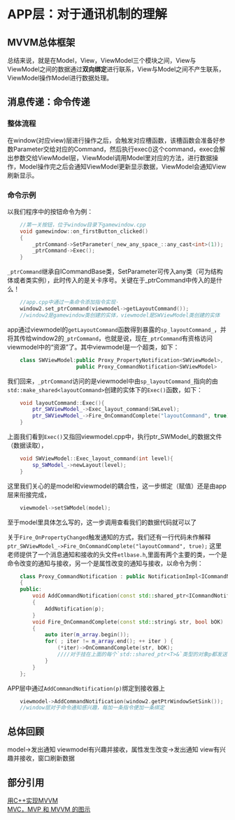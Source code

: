 # APP层：对于通讯机制的理解

## MVVM总体框架
总结来说，就是在Model，View，ViewModel三个模块之间，View与ViewModel之间的数据通过**双向绑定**进行联系，View与Model之间不产生联系，ViewModel操作Model进行数据处理。

## 消息传递：命令传递
### 整体流程
在window(对应view)层进行操作之后，会触发对应槽函数，该槽函数会准备好参数Parameter交给对应的Command，然后执行exec()这个command，exec会解出参数交给ViewModel层，ViewModel调用Model里对应的方法，进行数据操作，Model操作完之后会通知ViewModel更新显示数据，ViewModel会通知View刷新显示。

### 命令示例
以我们程序中的按钮命令为例：

```c++
	//第一关按钮，位于window目录下gamewindow.cpp    
	void gamewindow::on_firstButton_clicked()
	{
	    _ptrCommand->SetParameter(_new_any_space_::any_cast<int>(1));
	    _ptrCommand->Exec();
	}
```

`_ptrCommand`继承自ICommandBase类，SetParameter可传入any类（可为结构体或者类实例），此时传入的是<int>关卡序号。关键在于_ptrCommand中传入的是什么！

```c++
	//app.cpp中通过一条命令添加指令实现·
	window2.set_ptrCommand(viewmodel->getLayoutCommand());
	//window2是gamewindow类创建的实体，viewmodel是SWViewModel类创建的实体
```

app通过viewmodel的`getLayoutCommand`函数得到暴露的`sp_layoutCommand_`，并将其传给window2的`_ptrCommand`，也就是说，现在`_ptrCommand`有资格访问viewmodel中的“资源”了。其中viewmodel是一个超类，如下：

```c++
	class SWViewModel:public Proxy_PropertyNotification<SWViewModel>,
        			  public Proxy_CommandNotification<SWViewModel>
```

我们回来，`_ptrCommand`访问的是viewmodel中由`sp_layoutCommand_`指向的由`std::make_shared<layoutCommand>`创建的实体下的`Exec()`函数，如下：

```c++
	void layoutCommand::Exec(){
	    ptr_SWViewModel_->Exec_layout_command(SWLevel);
	    ptr_SWViewModel_->Fire_OnCommandComplete("layoutCommand", true);
	}
```

上面我们看到`Exec()`又指回viewmodel.cpp中，执行ptr_SWModel_的数据文件（数据读取），

```c++
	void SWViewModel::Exec_layout_command(int level){
	    sp_SWModel_->newLayout(level);
	}
```

这里我们关心的是model和viewmodel的耦合性，这一步绑定（赋值）还是由app层来衔接完成，

```c++
	viewmodel->setSWModel(model);
```


至于model里具体怎么写的，这一步调用查看我们的数据代码就可以了

关于`Fire_OnPropertyChanged`触发通知的方式，我们还有一行代码未作解释
`ptr_SWViewModel_->Fire_OnCommandComplete("layoutCommand", true);`
这里老师提供了一个消息通知和接收的头文件`etlbase.h`,里面有两个主要的类，一个是命令改变的通知与接收，另一个是属性改变的通知与接收，以命令为例：

```c++
	class Proxy_CommandNotification : public NotificationImpl<ICommandNotification>
	{
	public:
		void AddCommandNotification(const std::shared_ptr<ICommandNotification>& p)
		{
			AddNotification(p);
		}
		void Fire_OnCommandComplete(const std::string& str, bool bOK)
		{
			auto iter(m_array.begin());
			for( ; iter != m_array.end(); ++ iter ) {
				(*iter)->OnCommandComplete(str, bOK);
				////对于挂在上面的每个`std::shared_ptr<T>&`类型的对象p都发送一个通知
			}
		}
	};
```

APP层中通过`AddCommandNotification(p)`绑定到接收器上

```c++
	viewmodel->AddCommandNotification(window2.getPtrWindowSetSink());
	//window层对于命令通知感兴趣，每加一条指令便加一条绑定
```

## 总体回顾
model->发出通知  viewmodel有兴趣并接收，属性发生改变->发出通知  view有兴趣并接收，窗口刷新数据

## 部分引用
[用C++实现MVVM](https://yanghan.life/2017/07/12/%E7%94%A8C-%E5%AE%9E%E7%8E%B0MVVM/)  
[MVC，MVP 和 MVVM 的图示](http://www.ruanyifeng.com/blog/2015/02/mvcmvp_mvvm.html)